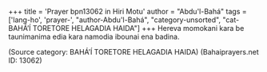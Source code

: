 +++
title = 'Prayer bpn13062 in Hiri Motu'
author = "Abdu'l-Bahá"
tags = ['lang-ho', 'prayer-', "author-Abdu'l-Bahá", "category-unsorted", "cat-BAHÁ’Í TORETORE HELAGADIA HAIDA"]
+++
Hereva momokani kara be taunimanima edia kara namodia ibounai ena badina.

(Source category: BAHÁ’Í TORETORE HELAGADIA HAIDA)
(Bahaiprayers.net ID: 13062)
